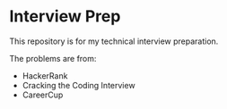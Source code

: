 # Interview Prep

This repository is for my technical interview preparation.

The problems are from:

* HackerRank
* Cracking the Coding Interview
* CareerCup